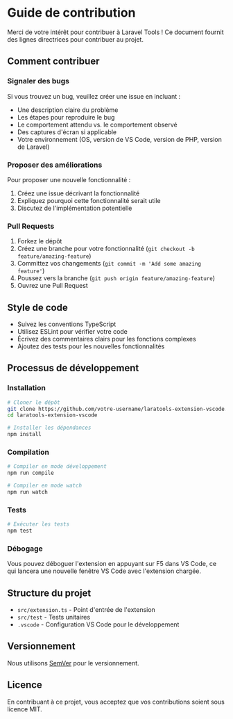 # Guide de contribution

Merci de votre intérêt pour contribuer à Laravel Tools ! Ce document fournit des lignes directrices pour contribuer au projet.

## Comment contribuer

### Signaler des bugs

Si vous trouvez un bug, veuillez créer une issue en incluant :

- Une description claire du problème
- Les étapes pour reproduire le bug
- Le comportement attendu vs. le comportement observé
- Des captures d'écran si applicable
- Votre environnement (OS, version de VS Code, version de PHP, version de Laravel)

### Proposer des améliorations

Pour proposer une nouvelle fonctionnalité :

1. Créez une issue décrivant la fonctionnalité
2. Expliquez pourquoi cette fonctionnalité serait utile
3. Discutez de l'implémentation potentielle

### Pull Requests

1. Forkez le dépôt
2. Créez une branche pour votre fonctionnalité (`git checkout -b feature/amazing-feature`)
3. Committez vos changements (`git commit -m 'Add some amazing feature'`)
4. Poussez vers la branche (`git push origin feature/amazing-feature`)
5. Ouvrez une Pull Request

## Style de code

- Suivez les conventions TypeScript
- Utilisez ESLint pour vérifier votre code
- Écrivez des commentaires clairs pour les fonctions complexes
- Ajoutez des tests pour les nouvelles fonctionnalités

## Processus de développement

### Installation

```bash
# Cloner le dépôt
git clone https://github.com/votre-username/laratools-extension-vscode.git
cd laratools-extension-vscode

# Installer les dépendances
npm install
```

### Compilation

```bash
# Compiler en mode développement
npm run compile

# Compiler en mode watch
npm run watch
```

### Tests

```bash
# Exécuter les tests
npm test
```

### Débogage

Vous pouvez déboguer l'extension en appuyant sur F5 dans VS Code, ce qui lancera une nouvelle fenêtre VS Code avec l'extension chargée.

## Structure du projet

- `src/extension.ts` - Point d'entrée de l'extension
- `src/test` - Tests unitaires
- `.vscode` - Configuration VS Code pour le développement

## Versionnement

Nous utilisons [SemVer](http://semver.org/) pour le versionnement.

## Licence

En contribuant à ce projet, vous acceptez que vos contributions soient sous licence MIT.